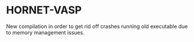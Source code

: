 # HORNET-VASP
New compilation in order to get rid off crashes running old executable due to memory management issues.
